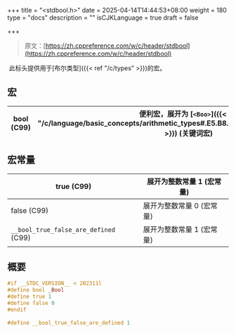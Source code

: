 +++
title = "<stdbool.h>"
date = 2025-04-14T14:44:53+08:00
weight = 180
type = "docs"
description = ""
isCJKLanguage = true
draft = false

+++

> 原文：[https://zh.cppreference.com/w/c/header/stdbool](https://zh.cppreference.com/w/c/header/stdbool)

​	此标头提供用于[布尔类型]({{< ref "/c/types" >}})的宏。

## 宏

| bool (C99)<br /> | 便利宏，展开为 [`<Boo>`]({{< ref "/c/language/basic_concepts/arithmetic_types#.E5.B8.83.E5.B0.94.E7.B1.BB.E5.9E.8B" >}}) (关键词宏) |
| ---------------- | ------------------------------------------------------------ |

## 宏常量

| true (C99)<br />                            | 展开为整数常量 1 (宏常量) |
| ------------------------------------------- | ------------------------- |
| false (C99)<br />                           | 展开为整数常量 0 (宏常量) |
| `__bool_true_false_are_defined` (C99)<br /> | 展开为整数常量 1 (宏常量) |

## 概要

```c
#if __STDC_VERSION__ < 202311l
#define bool _Bool
#define true 1
#define false 0
#endif
 
#define __bool_true_false_are_defined 1
```
